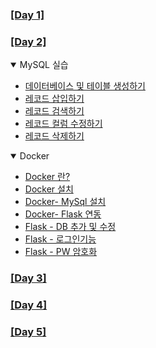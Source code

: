 ### [[Day 1]]()

### [[Day 2]](./Day2)

<details open> 
  <summary> MySQL 실습 </summary>
  
- [데이터베이스 및 테이블 생성하기](./MySQL.md#데이터베이스-및-테이블-생성하기-CREATE)
- [레코드 삽입하기](./MySQL.md#레코드-삽입하기-INSERT)
- [레코드 검색하기](./MySQL.md#테이블-조회하기-SELECT-WHERE)
- [레코드 컬럼 수정하기](./MySQL.md#테이블-칼럼필드-수정하기-UPDATE)
- [레코드 삭제하기](./MySQL.md#레코드-삭제하기-DELETE)
  </details>
  
<details open> 
 <summary> Docker </summary>
 
  - [Docker 란?](./Docker-설치.md#도커란?)
  - [Docker 설치](./Docker-설치.md#도커-설치)
  - [Docker- MySql 설치](./Docker-MySQL세팅.md#도커-설치후-MySQL-세팅)
  - [Docker- Flask 연동](./Docker-Flask연동.md#1-configpy-생성)
  - [Flask - DB 추가 및 수정](./Docker-Flask연동.md#2-기존-apppy-코드-추가-및-수정)
  - [Flask - 로그인기능](./Flask-로그인기능.md#Flask로-만든-홈페이지에-로그인-DB-추가)
  - [Flask - PW 암호화](./Flask-로그인기능.md#보안을-위해-DB-비밀번호-데이터-암호화)
  
  </details>
  
### [[Day 3]]()

### [[Day 4]]()

### [[Day 5]]()
